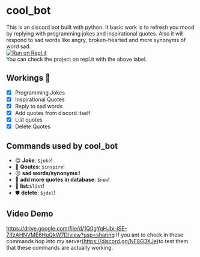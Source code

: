 # cool_bot
This is an discord bot built with python. It basic work is to refresh you mood by replying with programming jokes and inspirational quotes. Also it will respond to sad words like angry, broken-hearted and more synonyms of word sad.<br>
[![Run on Repl.it](https://repl.it/badge/github/ayush70781/cool_bot)](https://repl.it/github/ayush70781/cool_bot)<br>
You can check the project on repl.it with the above label.

## Workings 📑
- [x] Programming Jokes
- [x] Inspirational Quotes
- [x] Reply to sad words
- [x] Add quotes from discord itself
- [x] List quotes 
- [X] Delete Quotes

## Commands used by cool_bot

*   😋 **Joke**: `$joke`! 
*   🤗 **Qoutes**: `$inspire`! 
*   😥 **sad words/synonyms**:! 
*   🧧 **add more quotes in database**: `$new`! 
*   📃 **list**:`$list`! 
*   🛡  **delete**: `$jdel`!

## Video Demo 
https://drive.google.com/file/d/1Q0gYqHJbl-iSE-7IfzAHNVME6HuQkW7D/view?usp=sharing
If you ant to check in these commands hop into my server[(https://discord.gg/NF8G3XJe)](https://discord.gg/NF8G3XJe)to test them that these commands are actually working.
